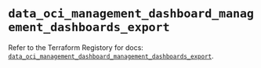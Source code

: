# `data_oci_management_dashboard_management_dashboards_export`

Refer to the Terraform Registory for docs: [`data_oci_management_dashboard_management_dashboards_export`](https://registry.terraform.io/providers/oracle/oci/6.18.0/docs/data-sources/management_dashboard_management_dashboards_export).
